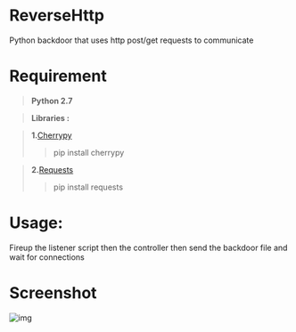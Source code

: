 # ReverseHttp
Python backdoor that uses http post/get requests to communicate
# Requirement
>**Python 2.7**

>**Libraries :**

>**1.**[Cherrypy](http://www.cherrypy.org/)
>>pip install cherrypy

>**2.**[Requests](http://docs.python-requests.org/en/master/)
>>pip install requests

# Usage:
Fireup the listener script then the controller then send the backdoor file and wait for connections

# Screenshot
![img](https://github.com/D4Vinci/ReverseHttp/blob/master/ScreenShot.png)
